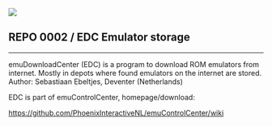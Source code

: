 ﻿![](https://raw.githubusercontent.com/wiki/PhoenixInteractiveNL/emuControlCenter/images/img_misc_cabinet.png)

## REPO 0002 / EDC Emulator storage
***
emuDownloadCenter (EDC) is a program to download ROM emulators from internet.
Mostly in depots where found emulators on the internet are stored.
Author: Sebastiaan Ebeltjes, Deventer (Netherlands)

EDC is part of emuControlCenter, homepage/download:

https://github.com/PhoenixInteractiveNL/emuControlCenter/wiki